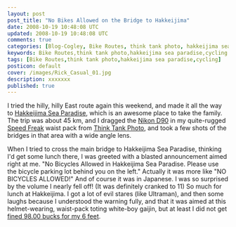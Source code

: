 ```yaml
---           
layout: post
post_title: "No Bikes Allowed on the Bridge to Hakkeijima"
date: 2008-10-19 10:48:08 UTC
updated: 2008-10-19 10:48:08 UTC
comments: true
categories: [Blog-Cogley, Bike Routes, think tank photo, hakkeijima sea paradise, cycling]
keywords: Bike Routes,think tank photo,hakkeijima sea paradise,cycling
tags: [Bike Routes,think tank photo,hakkeijima sea paradise,cycling]
posticon: default
cover: /images/Rick_Casual_01.jpg
description: xxxxxxx
published: true
---
```

 

[](http://www.flickr.com/photos/81796435@N00/385220504 "View 'Papa and Ju at Sea Paradise - 17' on Flickr.com")


I tried the hilly, hilly East route again this weekend, and made it all the way to [Hakkeijima Sea Paradise](http://rick.cogley.info/topics_files/Hakkeijima_Sea_Paradise.php), which is an awesome place to take the family. The trip was about 45 km, and I dragged the [Nikon D90](http://rick.cogley.info/topics_files/Nikon_D90.php) in my quite-rugged [Speed Freak](http://www.amazon.com/dp/B0016XKO0G/?tag=rickcogleyweb-20) waist pack from [Think Tank Photo](http://rick.cogley.info/topics_files/Think_Tank_Photo.php), and took a few shots of the bridges in that area with a wide angle lens. 


When I tried to cross the main bridge to Hakkeijima Sea Paradise, thinking I'd get some lunch there, I was greeted with a blasted announcement aimed right at me. "No Bicycles Allowed in Hakkeijima Sea Paradise. Please use the bicycle parking lot behind you on the left." Actually it was more like "NO BICYCLES ALLOWED!" And of course it was in Japanese. I was so surprised by the volume I nearly fell off! (It was definitely cranked to 11) So much for lunch at Hakkeijima. I got a lot of evil stares (like Ultraman), and then some laughs because I understood the warning fully, and that it was aimed at this helmet-wearing, waist-pack toting white-boy gaijin, but at least I did not get [fined 98.00 bucks for my 6 feet](http://istanbultea.typepad.com/largefellaonabike/2008/09/9800-for-6-feet.html). 

